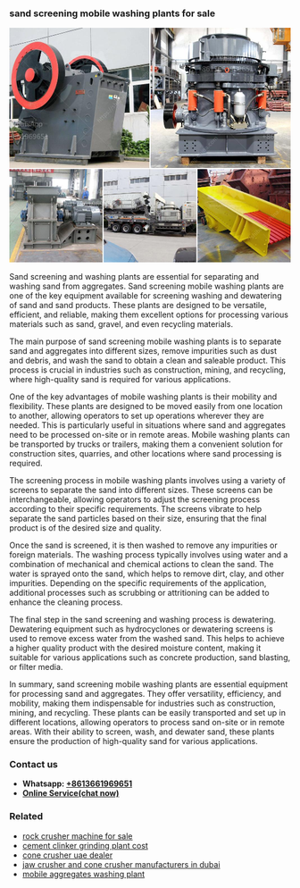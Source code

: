 <h3>sand screening mobile washing plants for sale</h3><img src='1706754143.jpg' alt=''><p>Sand screening and washing plants are essential for separating and washing sand from aggregates. Sand screening mobile washing plants are one of the key equipment available for screening washing and dewatering of sand and sand products. These plants are designed to be versatile, efficient, and reliable, making them excellent options for processing various materials such as sand, gravel, and even recycling materials.</p><p>The main purpose of sand screening mobile washing plants is to separate sand and aggregates into different sizes, remove impurities such as dust and debris, and wash the sand to obtain a clean and saleable product. This process is crucial in industries such as construction, mining, and recycling, where high-quality sand is required for various applications.</p><p>One of the key advantages of mobile washing plants is their mobility and flexibility. These plants are designed to be moved easily from one location to another, allowing operators to set up operations wherever they are needed. This is particularly useful in situations where sand and aggregates need to be processed on-site or in remote areas. Mobile washing plants can be transported by trucks or trailers, making them a convenient solution for construction sites, quarries, and other locations where sand processing is required.</p><p>The screening process in mobile washing plants involves using a variety of screens to separate the sand into different sizes. These screens can be interchangeable, allowing operators to adjust the screening process according to their specific requirements. The screens vibrate to help separate the sand particles based on their size, ensuring that the final product is of the desired size and quality.</p><p>Once the sand is screened, it is then washed to remove any impurities or foreign materials. The washing process typically involves using water and a combination of mechanical and chemical actions to clean the sand. The water is sprayed onto the sand, which helps to remove dirt, clay, and other impurities. Depending on the specific requirements of the application, additional processes such as scrubbing or attritioning can be added to enhance the cleaning process.</p><p>The final step in the sand screening and washing process is dewatering. Dewatering equipment such as hydrocyclones or dewatering screens is used to remove excess water from the washed sand. This helps to achieve a higher quality product with the desired moisture content, making it suitable for various applications such as concrete production, sand blasting, or filter media.</p><p>In summary, sand screening mobile washing plants are essential equipment for processing sand and aggregates. They offer versatility, efficiency, and mobility, making them indispensable for industries such as construction, mining, and recycling. These plants can be easily transported and set up in different locations, allowing operators to process sand on-site or in remote areas. With their ability to screen, wash, and dewater sand, these plants ensure the production of high-quality sand for various applications.</p><h3>Contact us</h3><ul><li><strong>Whatsapp:&nbsp;<a href="https://wa.me/8613661969651">+8613661969651</a></strong></li><li><a href="https://swt.shibang-china.com/?git&amp;zhl&amp;sand screening mobile washing plants for sale"><strong>Online Service(chat now)</strong></a></li></ul><h3>Related</h3><ul><li><a href='rock crusher machine for sale.md'>rock crusher machine for sale</a></li><li><a href='cement clinker grinding plant cost.md'>cement clinker grinding plant cost</a></li><li><a href='cone crusher uae dealer.md'>cone crusher uae dealer</a></li><li><a href='jaw crusher and cone crusher manufacturers in dubai.md'>jaw crusher and cone crusher manufacturers in dubai</a></li><li><a href='mobile aggregates washing plant.md'>mobile aggregates washing plant</a></li></ul>